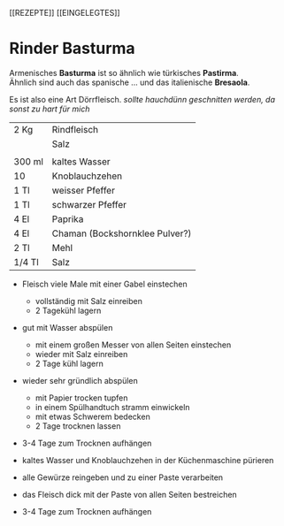 [[REZEPTE]] [[EINGELEGTES]]

# Rinder Basturma
Armenisches **Basturma** ist so ähnlich wie türkisches **Pastirma**.  
Ähnlich sind auch das spanische ... und das italienische **Bresaola**.  

Es ist also eine Art Dörrfleisch.
*sollte hauchdünn geschnitten werden, da sonst zu hart für mich*

|        |                                |
|--------|--------------------------------|    
| 2 Kg   | Rindfleisch                    |
|        | Salz                           |
|        |                                |
| 300 ml | kaltes Wasser                  |
| 10     | Knoblauchzehen                 |
| 1 Tl   | weisser Pfeffer                |
| 1 Tl   | schwarzer Pfeffer              |
| 4 El   | Paprika                        |
| 4 El   | Chaman (Bockshornklee Pulver?) |
| 2 Tl   | Mehl                           |
| 1/4 Tl | Salz                           |

- Fleisch viele Male mit einer Gabel einstechen  
   - vollständig mit Salz einreiben  
   - 2 Tagekühl lagern  

- gut mit Wasser abspülen  
   - mit einem großen Messer von allen Seiten einstechen  
   - wieder mit Salz einreiben  
   - 2 Tage kühl lagern  
  
- wieder sehr gründlich abspülen  
   - mit Papier trocken tupfen  
   - in einem Spülhandtuch stramm einwickeln  
   - mit etwas Schwerem bedecken  
   - 2 Tage trocknen lassen  
  
- 3-4 Tage zum Trocknen aufhängen  

- kaltes Wasser und Knoblauchzehen in der Küchenmaschine pürieren
- alle Gewürze reingeben und zu einer Paste verarbeiten
- das Fleisch dick mit der Paste von allen Seiten bestreichen
- 3-4 Tage zum Trocknen aufhängen


